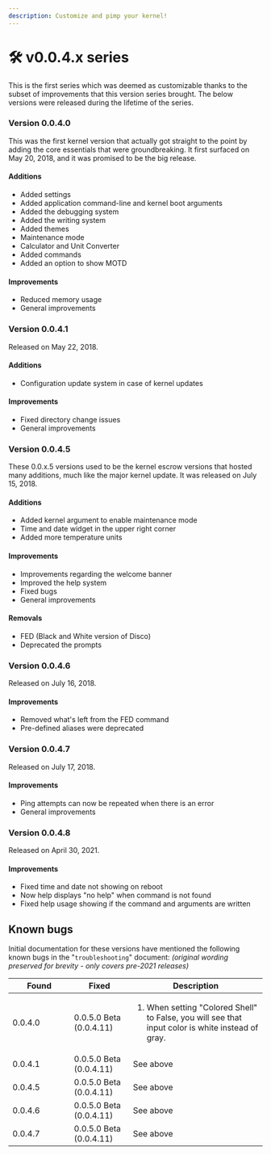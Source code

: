 ```yaml
---
description: Customize and pimp your kernel!
---
```


# 🛠 v0.0.4.x series

This is the first series which was deemed as customizable thanks to the subset of improvements that this version series brought. The below versions were released during the lifetime of the series.

### Version 0.0.4.0

This was the first kernel version that actually got straight to the point by adding the core essentials that were groundbreaking. It first surfaced on May 20, 2018, and it was promised to be the big release.

#### Additions

* Added settings
* Added application command-line and kernel boot arguments
* Added the debugging system
* Added the writing system
* Added themes
* Maintenance mode
* Calculator and Unit Converter
* Added commands
* Added an option to show MOTD

#### Improvements

* Reduced memory usage
* General improvements

### Version 0.0.4.1

Released on May 22, 2018.

#### Additions

* Configuration update system in case of kernel updates

#### Improvements

* Fixed directory change issues
* General improvements

### Version 0.0.4.5

These 0.0.x.5 versions used to be the kernel escrow versions that hosted many additions, much like the major kernel update. It was released on July 15, 2018.

#### Additions

* Added kernel argument to enable maintenance mode
* Time and date widget in the upper right corner
* Added more temperature units

#### Improvements

* Improvements regarding the welcome banner
* Improved the help system
* Fixed bugs
* General improvements

#### Removals

* FED (Black and White version of Disco)
* Deprecated the prompts

### Version 0.0.4.6

Released on July 16, 2018.

#### Improvements

* Removed what's left from the FED command
* Pre-defined aliases were deprecated

### Version 0.0.4.7

Released on July 17, 2018.

#### Improvements

* Ping attempts can now be repeated when there is an error
* General improvements

### Version 0.0.4.8

Released on April 30, 2021.

#### Improvements

* Fixed time and date not showing on reboot
* Now help displays "no help" when command is not found
* Fixed help usage showing if the command and arguments are written

## Known bugs

Initial documentation for these versions have mentioned the following known bugs in the "`troubleshooting`" document: _(original wording preserved for brevity - only covers pre-2021 releases)_

<table><thead><tr><th width="106">Found</th><th width="101">Fixed</th><th>Description</th></tr></thead><tbody><tr><td>0.0.4.0</td><td>0.0.5.0 Beta (0.0.4.11)</td><td><ol><li>When setting "Colored Shell" to False, you will see that input color is white instead of gray.</li></ol></td></tr><tr><td>0.0.4.1</td><td>0.0.5.0 Beta (0.0.4.11)</td><td>See above</td></tr><tr><td>0.0.4.5</td><td>0.0.5.0 Beta (0.0.4.11)</td><td>See above</td></tr><tr><td>0.0.4.6</td><td>0.0.5.0 Beta (0.0.4.11)</td><td>See above</td></tr><tr><td>0.0.4.7</td><td>0.0.5.0 Beta (0.0.4.11)</td><td>See above</td></tr></tbody></table>
